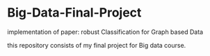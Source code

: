 # Big-Data-Final-Project
implementation of paper: robust Classification for Graph based Data

this repository consists of my final project for Big data course.
